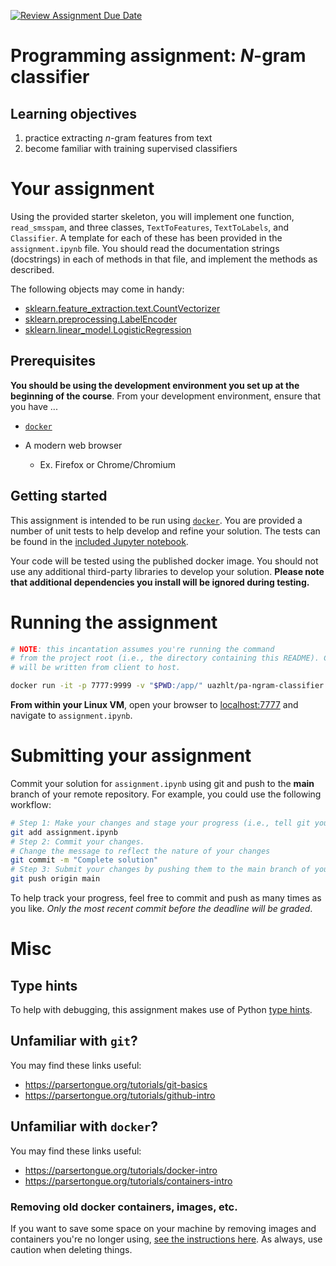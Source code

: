 [![Review Assignment Due Date](https://classroom.github.com/assets/deadline-readme-button-24ddc0f5d75046c5622901739e7c5dd533143b0c8e959d652212380cedb1ea36.svg)](https://classroom.github.com/a/2X0XTPfR)
# Programming assignment: _N_-gram classifier


## Learning objectives

1. practice extracting _n_-gram features from text
2. become familiar with training supervised classifiers

# Your assignment

Using the provided starter skeleton, you will implement one function, `read_smsspam`, and three classes,
`TextToFeatures`, `TextToLabels`, and `Classifier`.
A template for each of these has been provided in the `assignment.ipynb` file.
You should read the documentation strings (docstrings) in each of methods in
that file, and implement the methods as described.

The following objects may come in handy:
* [sklearn.feature_extraction.text.CountVectorizer](https://scikit-learn.org/stable/modules/generated/sklearn.feature_extraction.text.CountVectorizer.html)
* [sklearn.preprocessing.LabelEncoder](https://scikit-learn.org/stable/modules/generated/sklearn.preprocessing.LabelEncoder.html)
* [sklearn.linear_model.LogisticRegression](https://scikit-learn.org/stable/modules/generated/sklearn.linear_model.LogisticRegression.html) 


## Prerequisites

**You should be using the development environment you set up at the beginning of the course**.  From your development environment, ensure that you have ...

- [`docker`](https://parsertongue.org/tutorials/ubuntu-install-docker/)

- A modern web browser
  - Ex. Firefox or Chrome/Chromium


## Getting started

This assignment is intended to be run using [`docker`](https://docs.docker.com/install/).  You are provided a number of unit tests to help develop and refine your solution.  The tests can be found in the [included Jupyter notebook](./assignment.ipynb).

Your code will be tested using the published docker image.  You should not use any additional third-party libraries to develop your solution.  **Please note that additional dependencies you install will be ignored during testing.**


# Running the assignment


```bash
# NOTE: this incantation assumes you're running the command 
# from the project root (i.e., the directory containing this README). Changes to files under notebooks 
# will be written from client to host.

docker run -it -p 7777:9999 -v "$PWD:/app/" uazhlt/pa-ngram-classifier:latest
```

**From within your Linux VM**, open your browser to [localhost:7777](localhost:7777) and navigate to `assignment.ipynb`.



# Submitting your assignment

Commit your solution for `assignment.ipynb` using git and push to the **main** branch of your remote repository.  For example, you could use the following workflow:

```bash
# Step 1: Make your changes and stage your progress (i.e., tell git you want to "save" certain changes)
git add assignment.ipynb
# Step 2: Commit your changes.
# Change the message to reflect the nature of your changes
git commit -m "Complete solution"
# Step 3: Submit your changes by pushing them to the main branch of your remote repo
git push origin main
```

To help track your progress, feel free to commit and push as many times as you like.  _Only the most recent commit before the deadline will be graded_.


# Misc

## Type hints

To help with debugging, this assignment makes use of Python [type hints](https://docs.python.org/3.8/library/typing.html).

## Unfamiliar with `git`?

You may find these links useful:

- https://parsertongue.org/tutorials/git-basics
- https://parsertongue.org/tutorials/github-intro

## Unfamiliar with `docker`?

You may find these links useful:

- https://parsertongue.org/tutorials/docker-intro
- https://parsertongue.org/tutorials/containers-intro

### Removing old docker containers, images, etc.

If you want to save some space on your machine by removing images and containers you're no longer using, [see the instructions here](https://docs.docker.com/config/pruning/).  As always, use caution when deleting things.
